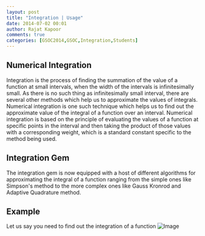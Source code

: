 ```yaml
---
layout: post
title: "Integration | Usage"
date: 2014-07-02 00:01
author: Rajat Kapoor
comments: true
categories: [GSOC2014,GSOC,Integration,Students]
---
```

Numerical Integration
---------------------
Integration is the process of finding the summation of the value of a function at small intervals, when the width of the intervals is infinitesimally small. 
As there is no such thing as infinitesimally small interval, there are several other methods which help us to approximate the values of integrals. Numerical integration is one such technique which helps us to find out the approximate value of the integral of a function over an interval.
Numerical integration is based on the principle of evaluating the values of a function at specific points in the interval and then taking the product of those values with a corresponding weight, which is a standard constant specific to the method being used.

Integration Gem
---------------
The integration gem is now equipped with a host of different algorithms for approximating the integral of a function ranging from the simple ones like Simpson's method to the more complex ones like Gauss Kronrod and Adaptive Quadrature method. 

Example
-------
Let us say you need to find out the integration of a function ![Image](http://www.sciweavers.org/upload/Tex2Img_1404332523/eqn.png)

